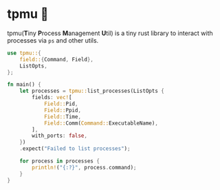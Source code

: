 # tpmu 🦀

tpmu(**T**iny **P**rocess **M**anagement **U**til) is a tiny rust library to interact with processes via `ps` and other utils.

```rust
use tpmu::{
    field::{Command, Field},
    ListOpts,
};

fn main() {
    let processes = tpmu::list_processes(ListOpts {
        fields: vec![
            Field::Pid,
            Field::Ppid,
            Field::Time,
            Field::Comm(Command::ExecutableName),
        ],
        with_ports: false,
    })
    .expect("Failed to list processes");

    for process in processes {
        println!("{:?}", process.command);
    }
}
```
